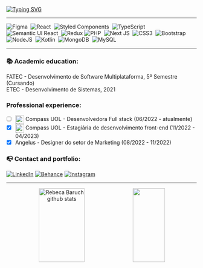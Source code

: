 [![Typing SVG](https://readme-typing-svg.herokuapp.com/?color=DB3FBE&size=35&center=true&vCenter=true&width=1000&lines=Hello+world,+I'm+Rebeca+Baruch)](https://git.io/typing-svg)
<div align="center">  
<hr>
</div>

![Figma](https://img.shields.io/badge/figma-%23F24E1E.svg?style=for-the-badge&logo=figma&logoColor=white)&nbsp;
![React](https://img.shields.io/badge/react-%2320232a.svg?style=for-the-badge&logo=react&logoColor=%2361DAFB)&nbsp;
![Styled Components](https://img.shields.io/badge/styled--components-DB7093?style=for-the-badge&logo=styled-components&logoColor=white)&nbsp;
![TypeScript](https://img.shields.io/badge/typescript-%23007ACC.svg?style=for-the-badge&logo=typescript&logoColor=white)&nbsp;
![Semantic UI React](https://img.shields.io/badge/Semantic%20UI%20React-%2335BDB2.svg?style=for-the-badge&logo=SemanticUIReact&logoColor=white)&nbsp;
![Redux](https://img.shields.io/badge/redux-%23593d88.svg?style=for-the-badge&logo=redux&logoColor=white)
![PHP](https://img.shields.io/badge/-PHP-0D1117?style=for-the-badge&logo=PHP&labelColor=0D1117)&nbsp;
![Next JS](https://img.shields.io/badge/Next-black?style=for-the-badge&logo=next.js&logoColor=white)&nbsp;
![CSS3](https://img.shields.io/badge/css3-%231572B6.svg?style=for-the-badge&logo=css3&logoColor=white)&nbsp;
![Bootstrap](https://img.shields.io/badge/bootstrap-%238511FA.svg?style=for-the-badge&logo=bootstrap&logoColor=white)&nbsp;
![NodeJS](https://img.shields.io/badge/node.js-6DA55F?style=for-the-badge&logo=node.js&logoColor=white)&nbsp;
![Kotlin](https://img.shields.io/badge/kotlin-%237F52FF.svg?style=for-the-badge&logo=kotlin&logoColor=white)&nbsp;
![MongoDB](https://img.shields.io/badge/MongoDB-%234ea94b.svg?style=for-the-badge&logo=mongodb&logoColor=white)&nbsp;
![MySQL](https://img.shields.io/badge/mysql-4479A1.svg?style=for-the-badge&logo=mysql&logoColor=white)&nbsp;

<div align="center">  
<hr>
</div>

### :books: Academic education:
FATEC - Desenvolvimento de Software Multiplataforma, 5º Semestre (Cursando) <br>
ETEC - Desenvolvimento de Sistemas, 2021

### Professional experience:
- [ ] <img align="center" alt="UOL LOGO" height="23" src="https://logospng.org/download/uol/logo-uol-icon-1024.png"> Compass UOL - Desenvolvedora Full stack (06/2022 - atualmente)
- [x] <img align="center" alt="UOL LOGO" height="23" src="https://logospng.org/download/uol/logo-uol-icon-1024.png"> Compass UOL - Estagiária de desenvolvimento front-end (11/2022 - 04/2023)
- [x] Angelus - Designer do setor de Marketing (08/2022 - 11/2022) <br>
  
### :mailbox_with_no_mail: Contact and portfolio:
[![LinkedIn](https://img.shields.io/badge/linkedin-%230077B5.svg?style=for-the-badge&logo=linkedin&logoColor=white)](https://br.linkedin.com/in/rebeca-baruch)
[![Behance](https://img.shields.io/badge/Behance-1769ff?style=for-the-badge&logo=behance&logoColor=white)](https://www.behance.net/becabaruch)
[![Instagram](https://img.shields.io/badge/Instagram-E4405F?style=for-the-badge&logo=instagram&logoColor=white)](https://www.instagram.com/berreca._.a/)

<div align="center">  
<hr>
</div>

<div align="center">  
  <img width="49%" height="195px" src="https://github-readme-stats.vercel.app/api?username=RebecaBaruch&show_icons=true&count_private=true&hide_border=true&title_color=DBC110&icon_color=DBC110&text_color=c9d1d9&bg_color=0d1117" alt="Rebeca Baruch github stats" /> 
  <img width="41%" height="195px" src="https://github-readme-stats.vercel.app/api/top-langs/?username=RebecaBaruch&layout=compact&hide_border=true&title_color=DBC110&text_color=c9d1d9&bg_color=0d1117" />
</div>
